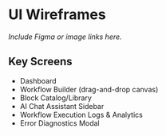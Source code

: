 # UI Wireframes

_Include Figma or image links here._

## Key Screens
- Dashboard
- Workflow Builder (drag-and-drop canvas)
- Block Catalog/Library
- AI Chat Assistant Sidebar
- Workflow Execution Logs & Analytics
- Error Diagnostics Modal

